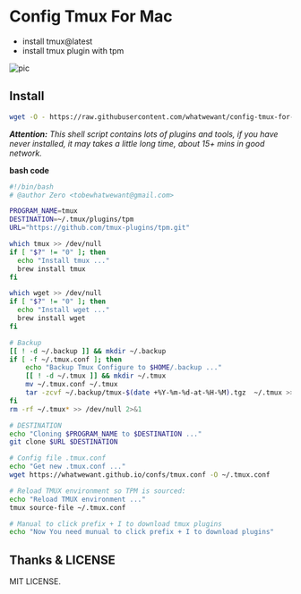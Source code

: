 # Config Tmux For Mac

- install tmux@latest
- install tmux plugin with tpm

![pic](https://github.com/tmux-plugins/tmux-resurrect/raw/master/video/screencast_img.png)

## Install 

```bash
wget -O - https://raw.githubusercontent.com/whatwewant/config-tmux-for-mac/master/install | bash
```

<i>__Attention:__ This shell script contains lots of plugins and tools, if you have never installed, it may takes a little long time, about 15+ mins in good network.</i>

__bash code__
```bash
#!/bin/bash
# @author Zero <tobewhatwewant@gmail.com>

PROGRAM_NAME=tmux
DESTINATION=~/.tmux/plugins/tpm
URL="https://github.com/tmux-plugins/tpm.git"

which tmux >> /dev/null
if [ "$?" != "0" ]; then
  echo "Install tmux ..."
  brew install tmux
fi

which wget >> /dev/null
if [ "$?" != "0" ]; then
  echo "Install wget ..."
  brew install wget
fi

# Backup
[[ ! -d ~/.backup ]] && mkdir ~/.backup
if [ -f ~/.tmux.conf ]; then
    echo "Backup Tmux Configure to $HOME/.backup ..."
    [[ ! -d ~/.tmux ]] && mkdir ~/.tmux
    mv ~/.tmux.conf ~/.tmux
    tar -zcvf ~/.backup/tmux-$(date +%Y-%m-%d-at-%H-%M).tgz  ~/.tmux >> /dev/null 2>&1
fi
rm -rf ~/.tmux* >> /dev/null 2>&1

# DESTINATION
echo "Cloning $PROGRAM_NAME to $DESTINATION ..."
git clone $URL $DESTINATION

# Config file .tmux.conf
echo "Get new .tmux.conf ..."
wget https://whatwewant.github.io/confs/tmux.conf -O ~/.tmux.conf

# Reload TMUX environment so TPM is sourced:
echo "Reload TMUX environment ..."
tmux source-file ~/.tmux.conf

# Manual to click prefix + I to download tmux plugins
echo "Now You need munual to click prefix + I to download plugins"
```

## Thanks & LICENSE

MIT LICENSE.

